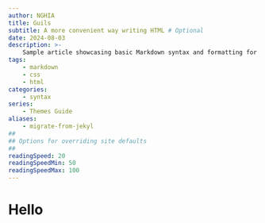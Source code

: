 ```yaml
---
author: NGHIA
title: Guils
subtitle: A more convenient way writing HTML # Optional
date: 2024-08-03
description: >-
	Sample article showcasing basic Markdown syntax and formatting for HTML elements.
tags:
	- markdown
	- css
	- html
categories:
	- syntax
series:
	- Themes Guide
aliases:
	- migrate-from-jekyl
##
## Options for overriding site defaults
##
readingSpeed: 20
readingSpeedMin: 50
readingSpeedMax: 100
---
```


# Hello
